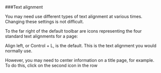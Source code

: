 ###Text alignment

You may need use different types of text alignment at various times. Changing these settings is not difficult.

To the far right of the default toolbar are icons representing the four standard text alignments for a page:

Align left, or Control + L, is the default. This is the text alignment you would normally use.

However, you may need to center information on a title page, for example. To do this, click on the second icon in the row 
